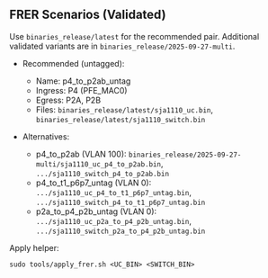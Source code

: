 ## FRER Scenarios (Validated)

Use `binaries_release/latest` for the recommended pair. Additional validated variants are in `binaries_release/2025-09-27-multi`.

- Recommended (untagged):
  - Name: p4_to_p2ab_untag
  - Ingress: P4 (PFE_MAC0)
  - Egress: P2A, P2B
  - Files: `binaries_release/latest/sja1110_uc.bin`, `binaries_release/latest/sja1110_switch.bin`

- Alternatives:
  - p4_to_p2ab (VLAN 100): `binaries_release/2025-09-27-multi/sja1110_uc_p4_to_p2ab.bin`, `.../sja1110_switch_p4_to_p2ab.bin`
  - p4_to_t1_p6p7_untag (VLAN 0): `.../sja1110_uc_p4_to_t1_p6p7_untag.bin`, `.../sja1110_switch_p4_to_t1_p6p7_untag.bin`
  - p2a_to_p4_p2b_untag (VLAN 0): `.../sja1110_uc_p2a_to_p4_p2b_untag.bin`, `.../sja1110_switch_p2a_to_p4_p2b_untag.bin`

Apply helper:
```
sudo tools/apply_frer.sh <UC_BIN> <SWITCH_BIN>
```
